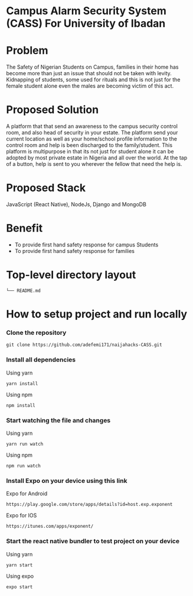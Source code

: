 # Campus Alarm Security System (CASS) For University of Ibadan
# Problem

The Safety of Nigerian Students on Campus, families in their home has become more than just an issue that should not be taken with levity. Kidnapping of students, some used for rituals and this is not just for the female student alone even the males are becoming victim of this act.

# Proposed Solution

A platform that that send an awareness to the campus security control room, and also head of security in your estate. The platform send your current location as well as your home/school profile information to the control room and help is been discharged to the family/student. This platform is multipurpose in that its not just for student alone it can be adopted by most private estate in Nigeria and all over the world. At the tap of a button, help is sent to you wherever the fellow that need the help is.

# Proposed Stack

JavaScript (React Native), NodeJs, Django and MongoDB

# Benefit

- To provide first hand safety response for campus Students
- To provide first hand safety response for families


# Top-level directory layout

    └── README.md


# How to setup project and run locally

### Clone the repository 

```
git clone https://github.com/adefemi171/naijahacks-CASS.git
```

### Install all dependencies

Using yarn

```
yarn install
```

Using npm

```
npm install
```

### Start watching the file and changes

Using yarn

```
yarn run watch
```

Using npm

```
npm run watch
```

### Install Expo on your device using this link

Expo for Android

```
https://play.google.com/store/apps/details?id=host.exp.exponent
```

Expo for IOS

```
https://itunes.com/apps/exponent/
```
### Start the react native bundler to test project on your device

Using yarn

```
yarn start
```

Using expo

```
expo start
```            






